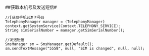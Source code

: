 ##获取本机号及发送短信#

    //[获取手机SIM卡号码
    TelephonyManager manager = (TelephonyManager) context.getSystemService(Context.TELEPHONY_SERVICE);
    String simSerialNumber = manager.getSimSerialNumber();

    //发送短信
    SmsManager sm = SmsManager.getDefault(); 
    sm.sendTextMessage("5558", null, "SIM is changed", null, null);  